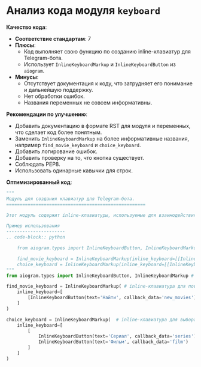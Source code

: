 # Анализ кода модуля `keyboard`

**Качество кода**:
- **Соответствие стандартам**: 7
- **Плюсы**:
    - Код выполняет свою функцию по созданию inline-клавиатур для Telegram-бота.
    - Использует `InlineKeyboardMarkup` и `InlineKeyboardButton` из `aiogram`.
- **Минусы**:
    - Отсутствует документация к коду, что затрудняет его понимание и дальнейшую поддержку.
    - Нет обработки ошибок.
    - Названия переменных не совсем информативны.

**Рекомендации по улучшению**:
- Добавить документацию в формате RST для модуля и переменных, что сделает код более понятным.
- Заменить `InlineKeyboardMarkup` на более информативные названия, например `find_movie_keyboard` и `choice_keyboard`.
- Добавить логирование ошибок.
- Добавить проверку на то, что кнопка существует.
-  Соблюдать PEP8.
- Использовать одинарные кавычки для строк.

**Оптимизированный код**:

```python
"""
Модуль для создания клавиатур для Telegram-бота.
====================================================

Этот модуль содержит inline-клавиатуры, используемые для взаимодействия с пользователем.

Пример использования
----------------------
.. code-block:: python

    from aiogram.types import InlineKeyboardButton, InlineKeyboardMarkup

    find_movie_keyboard = InlineKeyboardMarkup(inline_keyboard=[[InlineKeyboardButton(text='Найти', callback_data='new_movies')]])
    choice_keyboard = InlineKeyboardMarkup(inline_keyboard=[[InlineKeyboardButton(text='Сериал', callback_data='series'), InlineKeyboardButton(text='Фильм', callback_data='film')]])
"""
from aiogram.types import InlineKeyboardButton, InlineKeyboardMarkup # импорт необходимых классов

find_movie_keyboard = InlineKeyboardMarkup( # inline-клавиатура для поиска фильмов
    inline_keyboard=[
        [InlineKeyboardButton(text='Найти', callback_data='new_movies')]
    ]
)

choice_keyboard = InlineKeyboardMarkup(  # inline-клавиатура для выбора типа контента
    inline_keyboard=[
        [
            InlineKeyboardButton(text='Сериал', callback_data='series'),
            InlineKeyboardButton(text='Фильм', callback_data='film')
        ]
    ]
)